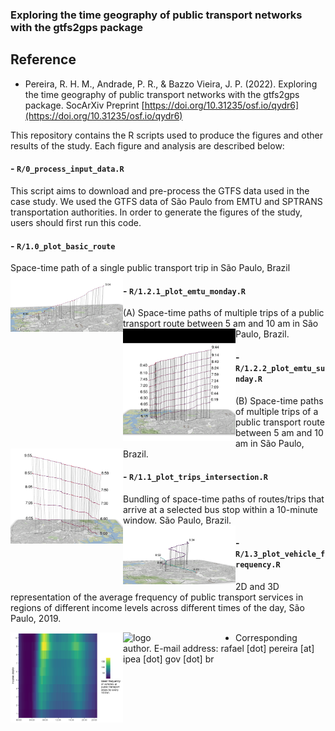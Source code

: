 ### Exploring the time geography of public transport networks with the gtfs2gps package


## Reference
- Pereira, R. H. M., Andrade, P. R., & Bazzo Vieira, J. P. (2022). Exploring the time geography of public transport networks with the gtfs2gps package. SocArXiv Preprint [https://doi.org/10.31235/osf.io/qydr6](https://doi.org/10.31235/osf.io/qydr6)


This repository contains the R scripts used to produce the figures and other results of the study. Each figure and analysis are described below:

#### - `R/0_process_input_data.R`
 This script aims to download and pre-process the GTFS data used in the case study. We used the GTFS data of São Paulo from EMTU and SPTRANS transportation authorities. In order to generate the figures of the study, users should first run this code.

#### - `R/1.0_plot_basic_route`

Space-time path of a single public transport trip in São Paulo, Brazil
<img align="left" src="figures/emtu_first_plot.png?raw=true" alt="logo" width="180"> 

#### - `R/1.2.1_plot_emtu_monday.R` 

(A) Space-time paths of multiple trips of a public transport route between 5 am and 10 am in São Paulo, Brazil.
<img align="left" src="figures/12_monday.png?raw=true" alt="logo" width="180"> 

#### - `R/1.2.2_plot_emtu_sunday.R`

(B) Space-time paths of multiple trips of a public transport route between 5 am and 10 am in São Paulo, Brazil.
<img align="left" src="figures/12_sunday.png?raw=true" alt="logo" width="180"> 

#### - `R/1.1_plot_trips_intersection.R`

Bundling of space-time paths of routes/trips that arrive at a selected bus stop within a 10-minute window. São Paulo, Brazil.
<img align="left" src="figures/intersection_emtu.png?raw=true" alt="logo" width="180"> 


#### - `R/1.3_plot_vehicle_frequency.R`

2D and 3D representation of the average frequency of public transport services in regions of different income levels across different times of the day, São Paulo, 2019.

<img align="left" src="figures/10min_freq_2d.png?raw=true" alt="logo" width="180"> 

<img align="left" src="blob/master/figures/10min_freq_3d_rayshader.png?raw=true" alt="logo" width="180"> 


* Corresponding author.
E-mail address: rafael [dot] pereira [at] ipea [dot] gov [dot] br
